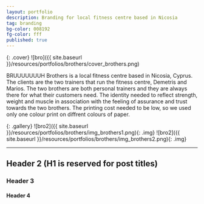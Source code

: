 ```yaml
---
layout: portfolio
description: Branding for local fitness centre based in Nicosia
tag: branding
bg-color: 008192
fg-color: fff
published: true
---
```

{: .cover}
  ![bro]({{ site.baseurl }}/resources/portfolios/brothers/cover_brothers.png)

BRUUUUUUUH
Brothers is a local fitness centre based in Nicosia, Cyprus. The clients are the two trainers that run the fitness
centre, Demetris and Marios. The two brothers are both personal trainers and they are always there for what their
customers need. The identity needed to reflect strength, weight and muscle in association with the feeling of assurance
and trust towards the two brothers. The printing cost needed to be low, so we used only one colour print on diffrent
colours of paper.

{: .gallery}
  ![bro2]({{ site.baseurl }}/resources/portfolios/brothers/img_brothers1.png){: .img}
  ![bro2]({{ site.baseurl }}/resources/portfolios/brothers/img_brothers2.png){: .img}

----

## Header 2 (H1 is reserved for post titles)

### Header 3

#### Header 4
